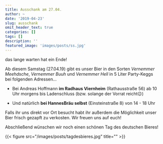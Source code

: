 ```yaml
---
title: Ausschank am 27.04.
author: ~
date: '2019-04-23'
slug: ausschank
omit_header_text: true
categories: []
tags: []
description: ''
featured_image: 'images/posts/ss.jpg'
---
```


das lange warten hat ein Ende!

Ab diesem Samstag (27.04.19) gibt es unser Bier in den Sorten _Vernemmer Meehdsche_, _Vernemmer Buuh_ und _Vernemmer Hell_ in 5 Liter Party-Keggs bei folgenden Adressen...

- Bei Andreas Hoffmann **im Radhaus Viernheim** (Rathausstraße 56) ab 10 Uhr morgens bis Ladenschluss (bzw. solange der Vorrat reicht😉)

- Und natürlich **bei HannesBräu selbst** (Einsteinstraße 8) von 14 - 18 Uhr


Falls ihr uns direkt vor Ort besucht habt ihr außerdem die Möglichkeit unser Bier frisch gezapft zu verkosten.
Wir freuen uns auf euch!

Abschließend wünschen wir noch einen schönen Tag des deutschen Bieres!

{{< figure src="/images/posts/tagdesbieres.jpg" title="" >}}